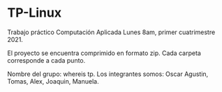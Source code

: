# TP-Linux
Trabajo práctico Computación Aplicada Lunes 8am, primer cuatrimestre 2021. 

El proyecto se encuentra comprimido en formato zip. Cada carpeta corresponde a cada punto. 

Nombre del grupo: whereis tp. 
Los integrantes somos:
Oscar Agustin, 
Tomas,
Alex,
Joaquin,
Manuela. 





